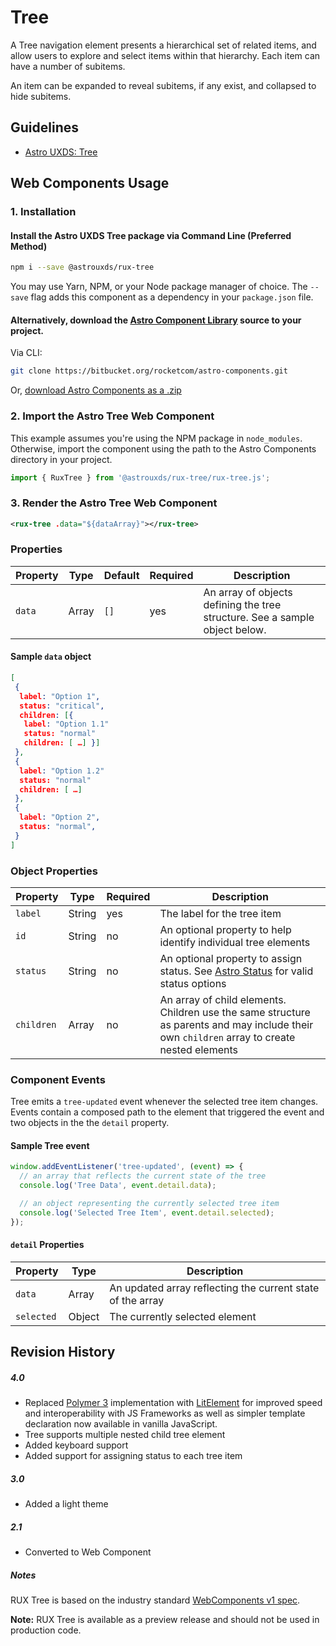 # Tree

A Tree navigation element presents a hierarchical set of related items, and allow users to explore and select items within that hierarchy. Each item can have a number of subitems.

An item can be expanded to reveal subitems, if any exist, and collapsed to hide subitems.

## Guidelines

- [Astro UXDS: Tree](http://www.astrouxds.com/library/tree)

## Web Components Usage

### 1. Installation

#### Install the Astro UXDS Tree package via Command Line (Preferred Method)

```sh
npm i --save @astrouxds/rux-tree
```

You may use Yarn, NPM, or your Node package manager of choice. The `--save` flag adds this component as a dependency in your `package.json` file.

#### **Alternatively**, download the [Astro Component Library](https://bitbucket.org/rocketcom/astro-components/src/master/) source to your project.

Via CLI:

```sh
git clone https://bitbucket.org/rocketcom/astro-components.git
```

Or, [download Astro Components as a .zip](https://bitbucket.org/rocketcom/astro-components/get/master.zip)

### 2. Import the Astro Tree Web Component

This example assumes you're using the NPM package in `node_modules`. Otherwise, import the component using the path to the Astro Components directory in your project.

```javascript
import { RuxTree } from '@astrouxds/rux-tree/rux-tree.js';
```

### 3. Render the Astro Tree Web Component

```xml
<rux-tree .data="${dataArray}"></rux-tree>
```

### Properties

| Property | Type  | Default | Required | Description                                                                 |
| -------- | ----- | ------- | -------- | --------------------------------------------------------------------------- |
| `data`   | Array | `[]`     | yes      | An array of objects defining the tree structure. See a sample object below. |

#### Sample `data` object

```json
[
 {
  label: "Option 1",
  status: "critical",
  children: [{
   label: "Option 1.1"
   status: "normal"
   children: [ …] }]
 },
 {
  label: "Option 1.2"
  status: "normal"
  children: [ …]
 },
 {
  label: "Option 2",
  status: "normal",
 }
]
```

### Object Properties

| Property   | Type   | Required | Description                                                                                                                                 |
| ---------- | ------ | -------- | ------------------------------------------------------------------------------------------------------------------------------------------- |
| `label`    | String | yes      | The label for the tree item                                                                                                                 |
| `id`       | String | no       | An optional property to help identify individual tree elements                                                                              |
| `status`   | String | no       | An optional property to assign status. See [Astro Status](http://www.astrouxds.com/library/tree) for valid status options                   |
| `children` | Array  | no       | An array of child elements. Children use the same structure as parents and may include their own `children` array to create nested elements |

### Component Events

Tree emits a `tree-updated` event whenever the selected tree item changes. Events contain a composed path to the element that triggered the event and two objects in the the `detail` property.

#### Sample Tree event

```javascript
window.addEventListener('tree-updated', (event) => {
  // an array that reflects the current state of the tree
  console.log('Tree Data', event.detail.data);

  // an object representing the currently selected tree item
  console.log('Selected Tree Item', event.detail.selected);
});
```

#### `detail` Properties

| Property   | Type   | Description                                                |
| ---------- | ------ | ---------------------------------------------------------- |
| `data`     | Array  | An updated array reflecting the current state of the array |
| `selected` | Object | The currently selected element                             |

## Revision History

##### **4.0**

- Replaced [Polymer 3](https://www.polymer-project.org) implementation with [LitElement](https://lit-element.polymer-project.org/) for improved speed and interoperability with JS Frameworks as well as simpler template declaration now available in vanilla JavaScript.
- Tree supports multiple nested child tree element
- Added keyboard support
- Added support for assigning status to each tree item

##### **3.0**

- Added a light theme

##### **2.1**

- Converted to Web Component

##### Notes

RUX Tree is based on the industry standard [WebComponents v1 spec](https://html.spec.whatwg.org/multipage/custom-elements.html).

**Note:** RUX Tree is available as a preview release and should not be used in production code.
